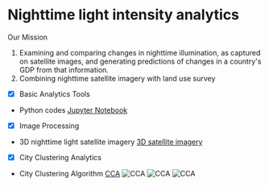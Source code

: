 # Nighttime light intensity analytics
Our Mission
1. Examining and comparing changes in nighttime illumination, as captured on satellite images, and generating predictions of changes in a country's GDP from that information.
2. Combining nighttime satellite imagery with land use survey


- [x] Basic Analytics Tools
 - Python codes
  [Jupyter Notebook](https://github.com/hayashiyus/nighttime_light_intensity_analytics/blob/master/ipynb/nighttime_light_intensity_analysis.ipynb "Jupyter Notebook")

- [x] Image Processing
 - 3D nighttime light satellite imagery
  [3D satellite imagery](http://hayashiyusuke.sub.jp/info/rglmodel.html "3D Imagery")

- [x] City Clustering Analytics
 - City Clustering Algorithm
  [CCA](https://www.ihs.nl/fileadmin/ASSETS/ihs/Marketing/Marketing_Projects/gabaix.pdf "CCA")
  ![CCA](https://github.com/hayashiyus/nighttime_light_intensity_analytics/blob/master/image/threshold.png "Clusterized Imagery")
  ![CCA](https://www.nasa.gov/images/content/524257main_tokyo.jpg|width=100 "Kanto_Region")
  ![CCA](https://github.com/hayashiyus/nighttime_light_intensity_analytics/blob/master/image/hot_kanto.png "Kanto_Region")
